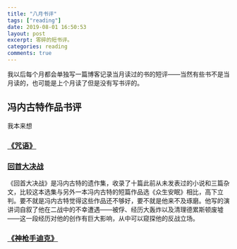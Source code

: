 ```yaml
---
title: "八月书评"
tags: ["reading"]
date: 2019-08-01 16:50:53
layout: post
excerpt: 零碎的短书评。
categories: reading
comments: true
---
```


我以后每个月都会单独写一篇博客记录当月读过的书的短评——当然有些书不是当月读的，也可能是上个月读了但是没有写书评的。

## 冯内古特作品书评 ##

我本来想

### [《咒语》](https://book.douban.com/subject/30234414/) ###

### [回首大决战](https://book.douban.com/subject/7175435/) ###

《回首大决战》是冯内古特的遗作集，收录了十篇此前从未发表过的小说和三篇杂文，比较这本选集与另外一本冯内古特的短篇作品选《众生安眠》相比，高下立判。要不就是冯内古特觉得这些作品还不够好，要不就是他来不及琢磨。他写的演讲词自叙了他在二战中的不幸遭遇——被俘、经历大轰炸以及清理德累斯顿废墟——这一段经历对他的创作有巨大影响，从中可以窥探他的反战立场。

### [《神枪手迪克》](https://book.douban.com/subject/27601507/) ###


